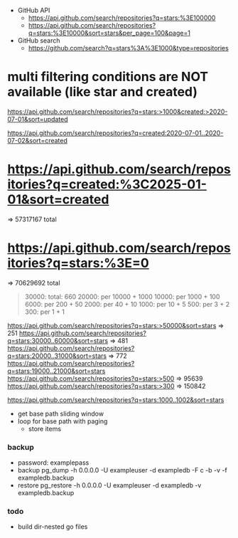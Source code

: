 

* GitHub API
  - https://api.github.com/search/repositories?q=stars:%3E100000
  - https://api.github.com/search/repositories?q=stars:%3E10000&sort=stars&per_page=100&page=1
* GitHub search
  - https://github.com/search?q=stars%3A%3E1000&type=repositories




# multi filtering conditions are NOT available (like star and created)
 https://api.github.com/search/repositories?q=stars:>1000&created:>2020-07-01&sort=updated

 https://api.github.com/search/repositories?q=created:2020-07-01..2020-07-02&sort=created




# https://api.github.com/search/repositories?q=created:%3C2025-01-01&sort=created
=> 57317167 total
# https://api.github.com/search/repositories?q=stars:%3E=0
=> 70629692 total

> 30000: total: 660
> 20000: per 10000 + 1000
> 10000: per 1000 + 100
> 6000: per 200 + 50
> 2000: per 40 + 10
> 1000: per 10 + 5
> 500: per 3 + 2
> 300: per 1 + 1

https://api.github.com/search/repositories?q=stars:>50000&sort=stars => 251
https://api.github.com/search/repositories?q=stars:30000..60000&sort=stars => 481
https://api.github.com/search/repositories?q=stars:20000..31000&sort=stars => 772
https://api.github.com/search/repositories?q=stars:19000..21000&sort=stars
https://api.github.com/search/repositories?q=stars:>500 => 95639
https://api.github.com/search/repositories?q=stars:>300 => 150842

https://api.github.com/search/repositories?q=stars:1000..1002&sort=stars



* get base path sliding window
* loop for base path with paging
  * store items 


### backup
- password: examplepass
- backup
pg_dump -h 0.0.0.0 -U exampleuser -d exampledb -F c -b -v -f exampledb.backup
- restore
pg_restore -h 0.0.0.0 -U exampleuser -d exampledb -v exampledb.backup



### todo
* build dir-nested go files
